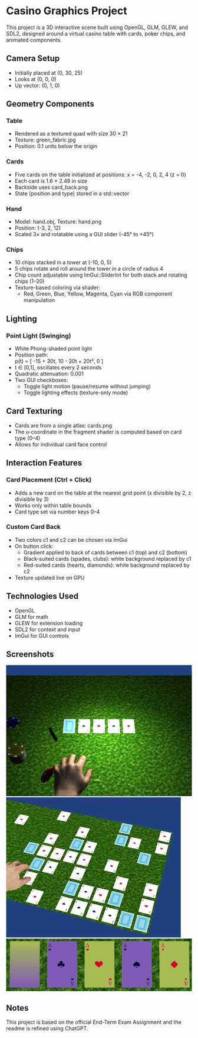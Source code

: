 # Casino Graphics Project

This project is a 3D interactive scene built using OpenGL, GLM, GLEW, and SDL2, designed around a virtual casino table with cards, poker chips, and animated components.

## Camera Setup

- Initially placed at (0, 30, 25)
- Looks at (0, 0, 0)
- Up vector: (0, 1, 0)

## Geometry Components

### Table
- Rendered as a textured quad with size 30 × 21
- Texture: green_fabric.jpg
- Position: 0.1 units below the origin

### Cards
- Five cards on the table initialized at positions: x = -4, -2, 0, 2, 4 (z = 0)
- Each card is 1.6 × 2.48 in size
- Backside uses card_back.png
- State (position and type) stored in a std::vector

### Hand
- Model: hand.obj, Texture: hand.png
- Position: (-3, 2, 12)
- Scaled 3× and rotatable using a GUI slider (-45° to +45°)

### Chips
- 10 chips stacked in a tower at (-10, 0, 5)
- 5 chips rotate and roll around the tower in a circle of radius 4
- Chip count adjustable using ImGui::SliderInt for both stack and rotating chips (1–20)
- Texture-based coloring via shader:
  - Red, Green, Blue, Yellow, Magenta, Cyan via RGB component manipulation

## Lighting

### Point Light (Swinging)
- White Phong-shaded point light
- Position path:  
  p(t) = [ -15 + 30t, 10 - 20t + 20t², 0 ]
- t ∈ [0,1], oscillates every 2 seconds
- Quadratic attenuation: 0.001
- Two GUI checkboxes:
  - Toggle light motion (pause/resume without jumping)
  - Toggle lighting effects (texture-only mode)

## Card Texturing

- Cards are from a single atlas: cards.png
- The u-coordinate in the fragment shader is computed based on card type (0–4)
- Allows for individual card face control

## Interaction Features

### Card Placement (Ctrl + Click)
- Adds a new card on the table at the nearest grid point (x divisible by 2, z divisible by 3)
- Works only within table bounds
- Card type set via number keys 0–4

### Custom Card Back
- Two colors c1 and c2 can be chosen via ImGui
- On button click:
  - Gradient applied to back of cards between c1 (top) and c2 (bottom)
  - Black-suited cards (spades, clubs): white background replaced by c1
  - Red-suited cards (hearts, diamonds): white background replaced by c2
- Texture updated live on GPU

## Technologies Used

- OpenGL
- GLM for math
- GLEW for extension loading
- SDL2 for context and input
- ImGui for GUI controls

## Screenshots

![Main Scene](https://github.com/MuhammadMalahim/casino-cg/blob/main/screenshots/scene_basic.jpg)
![Cards](https://github.com/MuhammadMalahim/casino-cg/blob/main/screenshots/scene_cards.jpg)
![Cards Texture](https://github.com/MuhammadMalahim/casino-cg/blob/main/screenshots/cards_shading.jpg)

## Notes

This project is based on the official End-Term Exam Assignment and the readme is refined using ChatGPT.
